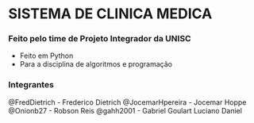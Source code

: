 # SISTEMA DE CLINICA MEDICA
### Feito pelo time de Projeto Integrador da UNISC
- Feito em Python
- Para a disciplina de algoritmos e programação

### Integrantes
@FredDietrich - Frederico Dietrich
@JocemarHpereira - Jocemar Hoppe
@Onionb27 - Robson Reis
@gahh2001 - Gabriel Goulart
Luciano Daniel
